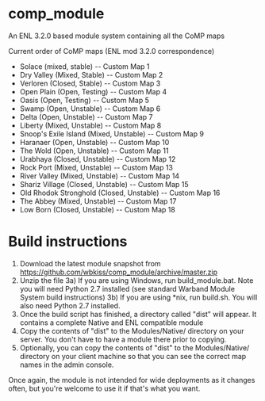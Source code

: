 comp_module
===========

An ENL 3.2.0 based module system containing all the CoMP maps

Current order of CoMP maps (ENL mod 3.2.0 correspondence)

* Solace (mixed, stable) -- Custom Map 1
* Dry Valley (Mixed, Stable) -- Custom Map 2
* Verloren (Closed, Stable) -- Custom Map 3
* Open Plain (Open, Testing) -- Custom Map 4
* Oasis (Open, Testing) -- Custom Map 5
* Swamp (Open, Unstable) -- Custom Map 6
* Delta (Open, Unstable) -- Custom Map 7
* Liberty (Mixed, Unstable) -- Custom Map 8
* Snoop's Exile Island (Mixed, Unstable) -- Custom Map 9
* Haranaer (Open, Unstable) -- Custom Map 10
* The Wold (Open, Unstable) -- Custom Map 11
* Urabhaya (Closed, Unstable) -- Custom Map 12
* Rock Port (Mixed, Unstable) -- Custom Map 13
* River Valley (Mixed, Unstable) -- Custom Map 14
* Shariz Village (Closed, Unstable) -- Custom Map 15
* Old Rhodok Stronghold (Closed, Unstable) -- Custom Map 16
* The Abbey (Mixed, Unstable) -- Custom Map 17
* Low Born (Closed, Unstable) -- Custom Map 18

Build instructions
==================
1) Download the latest module snapshot from https://github.com/wbkiss/comp_module/archive/master.zip
2) Unzip the file
3a) If you are using Windows, run build_module.bat. Note you will need Python 2.7 installed (see standard Warband Module System build instructions)
3b) If you are using *nix, run build.sh. You will also need Python 2.7 installed.
4) Once the build script has finished, a directory called "dist" will appear. It contains a complete Native and ENL compatible module
5) Copy the contents of "dist" to the Modules/Native/ directory on your server. You don't have to have a module there prior to copying.
6) Optionally, you can copy the contents of "dist" to the Modules/Native/ directory on your client machine so that you can see the correct map names in the admin console.

Once again, the module is not intended for wide deployments as it changes often, but you're welcome to use it if that's what you want.
